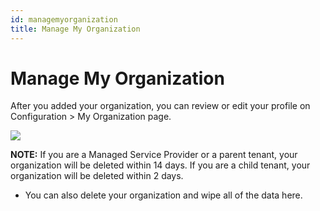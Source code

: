 ```yaml
---
id: managemyorganization
title: Manage My Organization
---
```


# Manage My Organization

After you added your organization, you can review or edit your profile on Configuration > My Organization page.

![](/img/1secure/admin/MyOrganization.png)

  **NOTE:** If you are a Managed Service Provider or a parent tenant, your organization will be deleted within 14 days. If you are a child tenant, your organization will be deleted within 2 days.
- You can also delete your organization and wipe all of the data here.